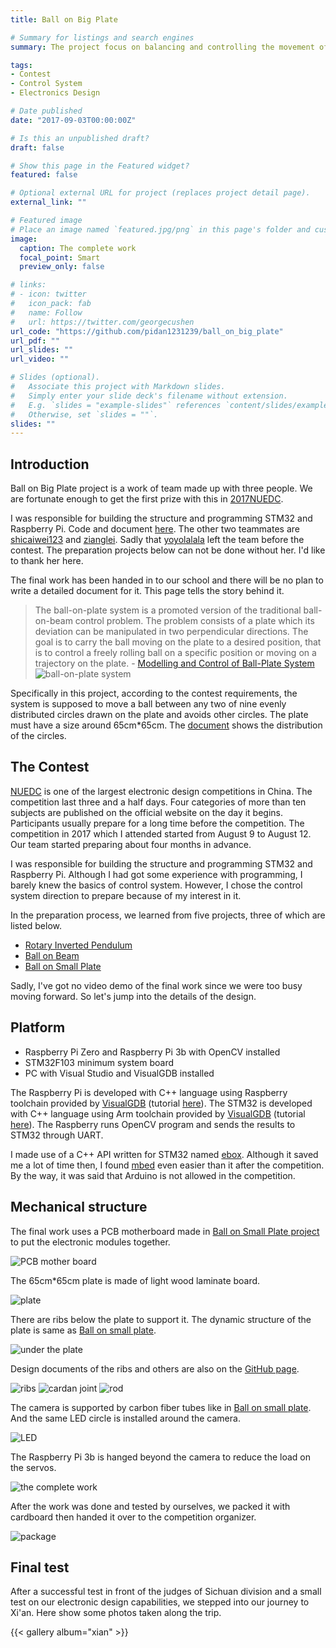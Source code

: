 ```yaml
---
title: Ball on Big Plate

# Summary for listings and search engines
summary: The project focus on balancing and controlling the movement of a metal ball on a 65cm wide plate, and is a work of 3 team-mates which get us first prize in 2017NUEDC.

tags:
- Contest
- Control System
- Electronics Design

# Date published
date: "2017-09-03T00:00:00Z"

# Is this an unpublished draft?
draft: false

# Show this page in the Featured widget?
featured: false

# Optional external URL for project (replaces project detail page).
external_link: ""

# Featured image
# Place an image named `featured.jpg/png` in this page's folder and customize its options here.
image:
  caption: The complete work
  focal_point: Smart
  preview_only: false

# links:
# - icon: twitter
#   icon_pack: fab
#   name: Follow
#   url: https://twitter.com/georgecushen
url_code: "https://github.com/pidan1231239/ball_on_big_plate"
url_pdf: ""
url_slides: ""
url_video: ""

# Slides (optional).
#   Associate this project with Markdown slides.
#   Simply enter your slide deck's filename without extension.
#   E.g. `slides = "example-slides"` references `content/slides/example-slides.md`.
#   Otherwise, set `slides = ""`.
slides: ""
---
```


## Introduction

Ball on Big Plate project is a work of team made up with three people. We are fortunate enough to get the first prize with this in [2017NUEDC](https://www2.renesas.cn/zh-cn/about/university-program/nuedc/2017.html). 

I was responsible for building the structure and programming STM32 and Raspberry Pi. Code and document [here](https://github.com/pidan1231239/ball_on_big_plate). The other two teammates are [shicaiwei123](https://github.com/shicaiwei123) and [zianglei](https://github.com/zianglei). Sadly that [yoyolalala](https://github.com/yoyolalala) left the team before the contest. The preparation projects below can not be done without her. I'd like to thank her here.

The final work has been handed in to our school and there will be no plan to write a detailed document for it. This page tells the story behind it.

> The ball-on-plate system is a promoted version of the traditional ball-on-beam control problem. The problem consists of a plate which its deviation can be manipulated in two perpendicular directions. The goal is to carry the ball moving on the plate to a desired position, that is to control a freely rolling ball on a specific position or moving on a trajectory on the plate. - [Modelling and Control of Ball-Plate System](http://web.engr.illinois.edu/~khashab2/files/2011_LinearControl/16.pdf)
> ![ball-on-plate system](ball-on-plate_system.png)


Specifically in this project, according to the contest requirements, the system is supposed to move a ball between any two of nine evenly distributed circles drawn on the plate and avoids other circles. The plate must have a size around 65cm*65cm. The [document](滚球控制系统（B题）.pdf) shows the distribution of the circles.

## The Contest

[NUEDC](https://www2.renesas.cn/zh-cn/about/university-program/nuedc/2017.html) is one of the largest electronic design competitions in China. The competition last three and a half days. Four categories of more than ten subjects are published on the official website on the day it begins. Participants usually prepare for a long time before the competition. The competition in 2017 which I attended started from August 9 to August 12. Our team started preparing about four months in advance. 

I was responsible for building the structure and programming STM32 and Raspberry Pi. Although I had got some experience with programming, I barely knew the basics of control system. However, I chose the control system direction to prepare because of my interest in it.

In the preparation process, we learned from five projects, three of which are listed below.

- [Rotary Inverted Pendulum]()
- [Ball on Beam]()
- [Ball on Small Plate]()

Sadly, I've got no video demo of the final work since we were too busy moving forward. So let's jump into the details of the design.

## Platform

- Raspberry Pi Zero and Raspberry Pi 3b with OpenCV installed
- STM32F103 minimum system board
- PC with Visual Studio and VisualGDB installed

The Raspberry Pi is developed with C++ language using Raspberry toolchain provided by [VisualGDB](https://visualgdb.com/) (tutorial [here](https://visualgdb.com/tutorials/raspberry/crosscompiler/)). The STM32 is developed with C++ language using Arm toolchain provided by [VisualGDB](https://visualgdb.com/) (tutorial [here](https://visualgdb.com/tutorials/arm/stm32/)). The Raspberry runs OpenCV program and sends the results to STM32 through UART.

I made use of a C++ API written for STM32 named [ebox](https://github.com/eboxmaker/eBox_STM32F1). Although it saved me a lot of time then, I found [mbed](https://www.mbed.com/) even easier than it after the competition. By the way, it was said that Arduino is not allowed in the competition.

## Mechanical structure

The final work uses a PCB motherboard made in [Ball on Small Plate project]() to put the electronic modules together. 

![PCB mother board](3.jpg)

The 65cm*65cm plate is made of light wood laminate board.

![plate](ball_on_big_plate_camera_support.jpg)

There are ribs below the plate to support it. The dynamic structure of the plate is same as [Ball on small plate]().

![under the plate](ball_on_big_plate_under_the_plate.jpg)

Design documents of the ribs and others are also on the [GitHub page](https://github.com/pidan1231239/ball_on_big_plate).

![ribs](650板加强筋激光切割.dwg.png)
![cardan joint](ball_on_big_plate_universal_joint.jpg)
![rod](ball_on_big_plate_ball_rod.jpg)

The camera is supported by carbon fiber tubes like in [Ball on small plate](). And the same LED circle is installed around the camera.

![LED](ball_on_big_plate_led.jpg)

The Raspberry Pi 3b is hanged beyond the camera to reduce the load on the servos.

![the complete work](featured.jpg)

After the work was done and tested by ourselves, we packed it with cardboard then handed it over to the competition organizer.

![package](IMG_20170812_225850_001.jpg)

## Final test

After a successful test in front of the judges of Sichuan division and a small test on our electronic design capabilities, we stepped into our journey to Xi'an. Here show some photos taken along the trip.

{{< gallery album="xian" >}} 
